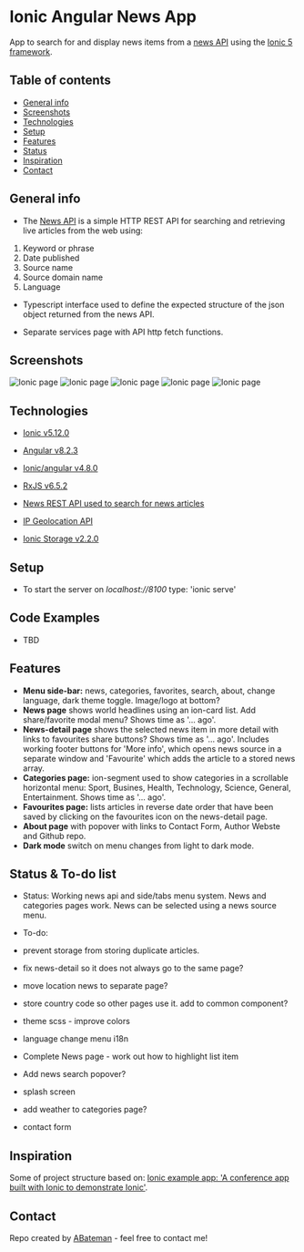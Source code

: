 # Ionic Angular News App

App to search for and display news items from a [news API](https://newsapi.org/) using the [Ionic 5 framework](https://ionicframework.com/docs).

## Table of contents

* [General info](#general-info)
* [Screenshots](#screenshots)
* [Technologies](#technologies)
* [Setup](#setup)
* [Features](#features)
* [Status](#status)
* [Inspiration](#inspiration)
* [Contact](#contact)

## General info

* The [News API](https://newsapi.org/) is a simple HTTP REST API for searching and retrieving live articles from the web using:

1. Keyword or phrase
2. Date published
3. Source name
4. Source domain name
5. Language

* Typescript interface used to define the expected structure of the json object returned from the news API.

* Separate services page with API http fetch functions.

## Screenshots

![Ionic page](./img/news-page.png)
![Ionic page](./img/news-detail.png)
![Ionic page](./img/categories-page.png)
![Ionic page](./img/favourites-page.png)
![Ionic page](./img/about-page.png)

## Technologies

* [Ionic v5.12.0](https://ionicframework.com/)

* [Angular v8.2.3](https://angular.io/)

* [Ionic/angular v4.8.0](https://www.npmjs.com/package/@ionic/angular)

* [RxJS v6.5.2](https://reactivex.io/)

* [News REST API used to search for news articles](https://newsapi.org/)

* [IP Geolocation API](http://ip-api.com/)

* [Ionic Storage v2.2.0](https://ionicframework.com/docs/building/storage)

## Setup

* To start the server on _localhost://8100_ type: 'ionic serve'

## Code Examples

* TBD

## Features

* **Menu side-bar:** news, categories, favorites, search, about, change language, dark theme toggle. Image/logo at bottom?
* **News page** shows world headlines using an ion-card list. Add share/favorite modal menu? Shows time as '... ago'.
* **News-detail page** shows the selected news item in more detail with links to favourites share buttons? Shows time as '... ago'. Includes working footer buttons for 'More info', which opens news source in a separate window and 'Favourite' which adds the article to a stored news array.
* **Categories page:** ion-segment used to show categories in a scrollable horizontal menu: Sport, Busines, Health, Technology, Science, General, Entertainment. Shows time as '... ago'.
* **Favourites page:** lists articles in reverse date order that have been saved by clicking on the favourites icon on the news-detail page.
* **About page** with popover with links to Contact Form, Author Webste and Github repo.
* **Dark mode** switch on menu changes from light to dark mode.

## Status & To-do list

* Status: Working news api and side/tabs menu system. News and categories pages work. News can be selected using a news source menu.

* To-do:
* prevent storage from storing duplicate articles.
* fix news-detail so it does not always go to the same page?
* move location news to separate page?
* store country code so other pages use it. add to common component?
* theme scss - improve colors
* language change menu i18n
* Complete News page - work out how to highlight list item
* Add news search popover?
* splash screen
* add weather to categories page?
* contact form

## Inspiration

Some of project structure based on: [Ionic example app: 'A conference app built with Ionic to demonstrate Ionic'](https://github.com/ionic-team/ionic-conference-app).

## Contact

Repo created by [ABateman](https://www.andrewbateman.org) - feel free to contact me!
